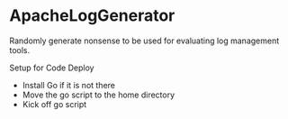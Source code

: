 # ApacheLogGenerator
Randomly generate nonsense to be used for evaluating log management tools.

Setup for Code Deploy
- Install Go if it is not there
- Move the go script to the home directory
- Kick off go script
